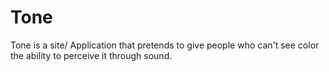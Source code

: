 # Tone
Tone is a site/ Application that pretends to give people who can't see color the ability to perceive it through sound.
